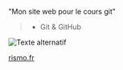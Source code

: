 
"Mon site web pour le cours git"
> - Git & GitHub


![Texte alternatif](https://www.hebergeurcloud.com/wp-content/uploads/2020/08/git-et-github.jpeg "Titre, facultatif")


[rismo.fr](https://wprock.fr/blog/)

